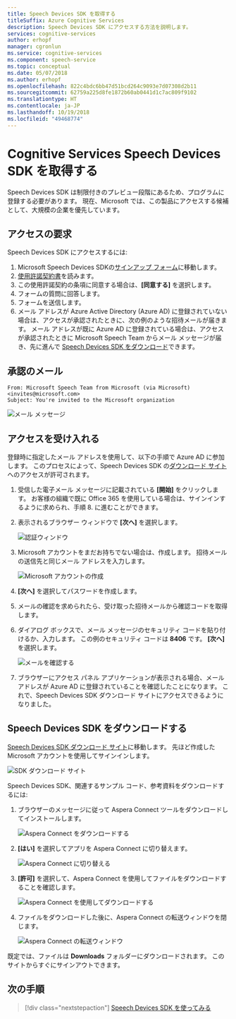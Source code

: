 ```yaml
---
title: Speech Devices SDK を取得する
titleSuffix: Azure Cognitive Services
description: Speech Devices SDK にアクセスする方法を説明します。
services: cognitive-services
author: erhopf
manager: cgronlun
ms.service: cognitive-services
ms.component: speech-service
ms.topic: conceptual
ms.date: 05/07/2018
ms.author: erhopf
ms.openlocfilehash: 822c4bdc6bb47d51bcd264c9093e7d07308d2b11
ms.sourcegitcommit: 62759a225d8fe1872b60ab0441d1c7ac809f9102
ms.translationtype: HT
ms.contentlocale: ja-JP
ms.lasthandoff: 10/19/2018
ms.locfileid: "49468774"
---
```

# <a name="get-the-cognitive-services-speech-devices-sdk"></a>Cognitive Services Speech Devices SDK を取得する

Speech Devices SDK は制限付きのプレビュー段階にあるため、プログラムに登録する必要があります。 現在、Microsoft では、この製品にアクセスする候補として、大規模の企業を優先しています。

## <a name="request-access"></a>アクセスの要求

Speech Devices SDK にアクセスするには:

1. Microsoft Speech Devices SDKの[サインアップ フォーム](https://aka.ms/sdsdk-signup)に移動します。
1. [使用許諾契約書](speech-devices-sdk-license.md)を読みます。
1. この使用許諾契約の条項に同意する場合は、**[同意する]** を選択します。
1. フォームの質問に回答します。
1. フォームを送信します。 
1. メール アドレスが Azure Active Directory (Azure AD) に登録されていない場合は、アクセスが承認されたときに、次の例のような招待メールが届きます。 メール アドレスが既に Azure AD に登録されている場合は、アクセスが承認されたときに Microsoft Speech Team からメール メッセージが届き、先に進んで [Speech Devices SDK をダウンロード](#download-the-speech-devices-sdk)できます。

## <a name="approval-e-mail"></a>承認のメール

```
From: Microsoft Speech Team from Microsoft (via Microsoft) <invites@microsoft.com> 
Subject: You're invited to the Microsoft organization 
```

![メール メッセージ](media/speech-devices-sdk/get-sdk-1.png)

## <a name="accept-access"></a>アクセスを受け入れる

登録時に指定したメール アドレスを使用して、以下の手順で Azure AD に参加します。 このプロセスによって、Speech Devices SDK の[ダウンロード サイト](https://shares.datatransfer.microsoft.com/)へのアクセスが許可されます。

1. 受信した電子メール メッセージに記載されている **[開始]** をクリックします。 お客様の組織で既に Office 365 を使用している場合は、サインインするように求められ、手順 8. に進むことができます。

2. 表示されるブラウザー ウィンドウで **[次へ]** を選択します。

    ![認証ウィンドウ](media/speech-devices-sdk/get-sdk-2.png)

3. Microsoft アカウントをまだお持ちでない場合は、作成します。 招待メールの送信先と同じメール アドレスを入力します。

    ![Microsoft アカウントの作成](media/speech-devices-sdk/get-sdk-3.png)

4. **[次へ]** を選択してパスワードを作成します。

5. メールの確認を求められたら、受け取った招待メールから確認コードを取得します。
 
7. ダイアログ ボックスで、メール メッセージのセキュリティ コードを貼り付けるか、入力します。 この例のセキュリティ コードは **8406** です。 **[次へ]** を選択します。

    ![メールを確認する](media/speech-devices-sdk/get-sdk-6.png)
 
8. ブラウザーにアクセス パネル アプリケーションが表示される場合、メール アドレスが Azure AD に登録されていることを確認したことになります。 これで、Speech Devices SDK ダウンロード サイトにアクセスできるようになりました。

## <a name="download-the-speech-devices-sdk"></a>Speech Devices SDK をダウンロードする

[Speech Devices SDK ダウンロード サイト](https://shares.datatransfer.microsoft.com/)に移動します。 先ほど作成した Microsoft アカウントを使用してサインインします。 

![SDK ダウンロード サイト](media/speech-devices-sdk/get-sdk-7.png)

Speech Devices SDK、関連するサンプル コード、参考資料をダウンロードするには:

1. ブラウザーのメッセージに従って Aspera Connect ツールをダウンロードしてインストールします。

    ![Aspera Connect をダウンロードする](media/speech-devices-sdk/get-sdk-8.png)
 
1. **[はい]** を選択してアプリを Aspera Connect に切り替えます。

    ![Aspera Connect に切り替える](media/speech-devices-sdk/get-sdk-9.png)
 
1. **[許可]** を選択して、Aspera Connect を使用してファイルをダウンロードすることを確認します。

    ![Aspera Connect を使用してダウンロードする](media/speech-devices-sdk/get-sdk-10.png)
 
1. ファイルをダウンロードした後に、Aspera Connect の転送ウィンドウを閉じます。

    ![Aspera Connect の転送ウィンドウ](media/speech-devices-sdk/get-sdk-11.png)
 
既定では、ファイルは **Downloads** フォルダーにダウンロードされます。 このサイトからすぐにサインアウトできます。 

## <a name="next-steps"></a>次の手順

> [!div class="nextstepaction"]
> [Speech Devices SDK を使ってみる](speech-devices-sdk-qsg.md)
